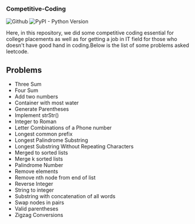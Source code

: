 ### Competitive-Coding
![Github](https://img.shields.io/github/license/Aryan284/competitive-coding)
![PyPI - Python Version](https://img.shields.io/conda/pn/conda-forge/python)


Here, in this repository, we did some competitive coding essential for college placements as well as for getting a job in IT field for those who doesn't have good hand in coding.Below is the list of some problems asked leetcode.
## Problems
* Three Sum
* Four Sum
* Add two numbers
* Container with most water
* Generate Parentheses
* Implement strStr()
* Integer to Roman
* Letter Combinations of a Phone number
* Longest common prefix
* Longest Palindrome Substring
* Longest Substring Without Repeating Characters
* Merged to sorted lists
* Merge k sorted lists
* Palindrome Number
* Remove elements
* Remove nth node from end of list
* Reverse Integer
* String to integer
* Substring with concatenation of all words
* Swap nodes in pairs
* Valid parentheses
* Zigzag Conversions

